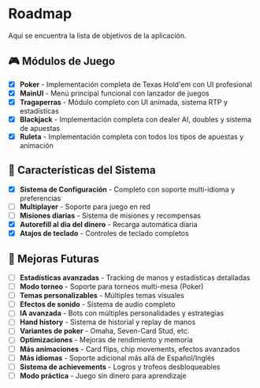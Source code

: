 # Roadmap

Aqui se encuentra la lista de objetivos de la aplicación.

## 🎮 Módulos de Juego

* [x] **Poker** - Implementación completa de Texas Hold'em con UI profesional
* [x] **MainUI** - Menú principal funcional con lanzador de juegos
* [x] **Tragaperras** - Módulo completo con UI animada, sistema RTP y estadísticas
* [x] **Blackjack** - Implementación completa con dealer AI, doubles y sistema de apuestas
* [x] **Ruleta** - Implementación completa con todos los tipos de apuestas y animación

## 🎯 Características del Sistema

* [x] **Sistema de Configuración** - Completo con soporte multi-idioma y preferencias
* [ ] **Multiplayer** - Soporte para juego en red
* [ ] **Misiones diarias** - Sistema de misiones y recompensas
* [x] **Autorefill al dia del dinero** - Recarga automática diaria
* [x] **Atajos de teclado** - Controles de teclado completos

## 🚀 Mejoras Futuras

* [ ] **Estadísticas avanzadas** - Tracking de manos y estadísticas detalladas
* [ ] **Modo torneo** - Soporte para torneos multi-mesa (Poker)
* [ ] **Temas personalizables** - Múltiples temas visuales
* [ ] **Efectos de sonido** - Sistema de audio completo
* [ ] **IA avanzada** - Bots con múltiples personalidades y estrategias
* [ ] **Hand history** - Sistema de historial y replay de manos
* [ ] **Variantes de poker** - Omaha, Seven-Card Stud, etc.
* [ ] **Optimizaciones** - Mejoras de rendimiento y memoria
* [ ] **Más animaciones** - Card flips, chip movements, efectos avanzados
* [ ] **Más idiomas** - Soporte adicional más allá de Español/Inglés
* [ ] **Sistema de achievements** - Logros y trofeos desbloqueables
* [ ] **Modo práctica** - Juego sin dinero para aprendizaje
